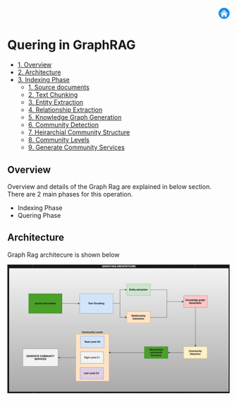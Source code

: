 <p align="right">
  <a href="https://github.com/viswanath27/rag/blob/main/kg_rag/docs/md_files/main.md">
    <img src="https://github.com/viswanath27/rag/blob/main/kg_rag/docs/images/cho_icon.png" alt="home" style="width:5%;">
  </a>
</p>

# Quering in GraphRAG
- [1. Overview](#Overview)
- [2. Architecture](#Architecture)
- [3. Indexing Phase](#Indexing-Phase)
    - [1. Source documents](#Source-documents)
    - [2. Text Chunking](#Text-Chunking)
    - [3. Entity Extraction](#Entity-Extraction)
    - [4. Relationship Extraction](#Relationship-Extraction)
    - [5. Knowledge Graph Generation](#Knowledge-Graph-Generation)
    - [6. Community Detection](#Community-Detection)
    - [7. Heirarchial Community Structure](#Heirarchial-Community-Structure)
    - [8. Community Levels](#Community-Levels)
    - [9. Generate Community Services](#Generate-Community-Services)

## Overview
Overview and details of the Graph Rag are explained in below section. There are 2 main phases for this operation.
* Indexing Phase
* Quering Phase 

## Architecture
Graph Rag architecure is shown below 

![GraphRagArchitecture](https://github.com/viswanath27/rag/blob/main/kg_rag/docs/images/kg_arch.png)